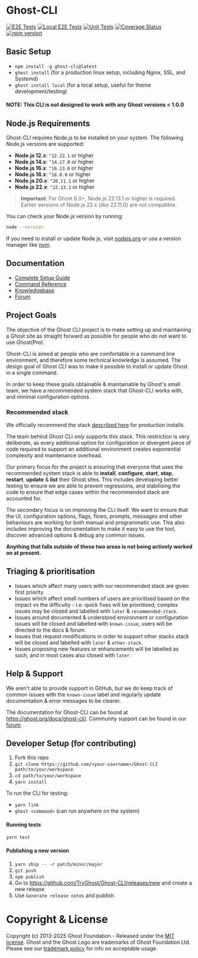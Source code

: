 # Ghost-CLI

[![E2E Tests](https://github.com/TryGhost/Ghost-CLI/actions/workflows/e2e-test.yml/badge.svg)](https://github.com/TryGhost/Ghost-CLI/actions/workflows/e2e-test.yml)
[![Local E2E Tests](https://github.com/TryGhost/Ghost-CLI/actions/workflows/local-e2e-test.yml/badge.svg)](https://github.com/TryGhost/Ghost-CLI/actions/workflows/local-e2e-test.yml)
[![Unit Tests](https://github.com/TryGhost/Ghost-CLI/actions/workflows/unit-test.yml/badge.svg)](https://github.com/TryGhost/Ghost-CLI/actions/workflows/unit-test.yml)
[![Coverage Status](https://coveralls.io/repos/github/TryGhost/Ghost-CLI/badge.svg?branch=master)](https://coveralls.io/github/TryGhost/Ghost-CLI?branch=master)
[![npm version](https://img.shields.io/npm/v/ghost-cli.svg)](https://npmjs.com/package/ghost-cli/)

## Basic Setup

- `npm install -g ghost-cli@latest`
- `ghost install` (for a production linux setup, including Nginx, SSL, and Systemd)
- `ghost install local` (for a local setup, useful for theme development/testing)

#### NOTE: This CLI is not designed to work with any Ghost versions < 1.0.0

## Node.js Requirements

Ghost-CLI requires Node.js to be installed on your system. The following Node.js versions are supported:

- **Node.js 12.x**: `^12.22.1` or higher
- **Node.js 14.x**: `^14.17.0` or higher  
- **Node.js 16.x**: `^16.13.0` or higher
- **Node.js 18.x**: `^18.0.0` or higher
- **Node.js 20.x**: `^20.11.1` or higher
- **Node.js 22.x**: `^22.13.1` or higher

> **Important**: For Ghost 6.0+, Node.js 22.13.1 or higher is required. Earlier versions of Node.js 22.x (like 22.11.0) are not compatible.

You can check your Node.js version by running:
```bash
node --version
```

If you need to install or update Node.js, visit [nodejs.org](https://nodejs.org/) or use a version manager like [nvm](https://github.com/nvm-sh/nvm).

## Documentation

- [Complete Setup Guide](https://ghost.org/docs/install/ubuntu/)
- [Command Reference](https://ghost.org/docs/ghost-cli/)
- [Knowledgebase](https://ghost.org/docs/ghost-cli/#knowledgebase)
- [Forum](https://forum.ghost.org)

## Project Goals

The objective of the Ghost CLI project is to make setting up and maintaining a Ghost site as straight forward as possible for people who do not want to use Ghost(Pro).

Ghost-CLI is aimed at people who are comfortable in a command line environment, and therefore some technical knowledge is assumed. The design goal of Ghost CLI was to make it possible to install or update Ghost in a single command.

In order to keep these goals obtainable & maintainable by Ghost's small team, we have a recommended system stack that Ghost-CLI works with, and minimal configuration options.

### Recommended stack

We officially recommend the stack [described here](https://ghost.org/docs/install/ubuntu/) for production installs.

The team behind Ghost CLI _only_ supports this stack. This restriction is very deliberate, as every additional option for configuration or divergent piece of code required to support an additional environment creates exponential complexity and maintenance overhead.

Our primary focus for the project is ensuring that everyone that uses the recommended system stack is able to **install**, **configure**, **start**, **stop**, **restart**, **update** & **list** their Ghost sites. This includes developing better testing to ensure we are able to prevent regressions, and stabilising the code to ensure that edge cases within the recommended stack are accounted for.

The secondary focus is on improving the CLI itself. We want to ensure that the UI, configuration options, flags, flows, prompts, messages and other behaviours are working for both manual and programmatic use. This also includes improving the documentation to make it easy to use the tool, discover advanced options & debug any common issues.

**Anything that falls outside of these two areas is not being actively worked on at present.**

## Triaging & prioritisation

- Issues which affect many users with our recommended stack are given first priority
- Issues which affect small numbers of users are prioritised based on the impact vs the difficulty - i.e. quick fixes will be prioritised, complex issues may be closed and labelled with `later` & `recommended-stack`.
- Issues around documented & understood environment or configuration issues will be closed and labelled with `known-issue`, users will be directed to the docs & forum.
- Issues that request modifications in order to support other stacks stack will be closed and labelled with `later` & `other-stack`.
- Issues proposing new features or enhancements will be labelled as such, and in most cases also closed with `later`.

## Help & Support

We aren't able to provide support in GitHub, but we do keep track of common issues with the `known-issue` label and regularly update documentation & error messages to be clearer.

The documentation for Ghost-CLI can be found at https://ghost.org/docs/ghost-cli/. Community support can be found in our [forum](https://forum.ghost.org).


## Developer Setup (for contributing)

1. Fork this repo
2. `git clone https://github.com/<your-username>/Ghost-CLI path/to/your/workspace`
3. `cd path/to/your/workspace`
4. `yarn install`

To run the CLI for testing:

- `yarn link`
- `ghost <command>` (can run anywhere on the system)

#### Running tests

```sh
yarn test
```

#### Publishing a new version

1. `yarn ship -- -r patch/minor/major`
2. `git push`
3. `npm publish`
4. Go to https://github.com/TryGhost/Ghost-CLI/releases/new and create a new release
5. Use `Generate release notes` and publish

# Copyright & License

Copyright (c) 2013-2025 Ghost Foundation - Released under the [MIT license](LICENSE). Ghost and the Ghost Logo are trademarks of Ghost Foundation Ltd. Please see our [trademark policy](https://ghost.org/trademark/) for info on acceptable usage.
